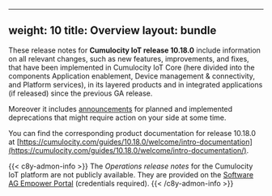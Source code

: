 
---
weight: 10
title: Overview
layout: bundle
---

These release notes for **Cumulocity IoT release 10.18.0** include information on all relevant changes, such as new features, improvements, and fixes, that have been implemented in Cumulocity IoT Core (here divided into the components Application enablement, Device management & connectivity, and Platform services), in its layered products and in integrated applications (if released) since the previous GA release.

Moreover it includes [announcements](/release-10-18-0/announcements-10-18-0/) for planned and implemented deprecations that might require action on your side at some time.

You can find the corresponding product documentation for release 10.18.0 at [https://cumulocity.com/guides/10.18.0/welcome/intro-documentation](https://cumulocity.com/guides/10.18.0/welcome/intro-documentation/).

{{< c8y-admon-info >}}
The *Operations release notes* for the Cumulocity IoT platform are not publicly available. They are provided on the [Software AG Empower Portal](https://documentation.softwareag.com/) (credentials required).
{{< /c8y-admon-info >}}

